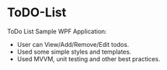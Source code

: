 # ToDO-List

ToDo List Sample WPF Application:
  - User can View/Add/Remove/Edit todos. 
  - Used some simple styles and templates.
  - Used MVVM, unit testing and other best practices.
